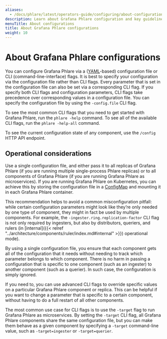 ```yaml
---
aliases:
  - /docs/phlare/latest/operators-guide/configuring/about-configurations/
description: Learn about Grafana Phlare configuration and key guidelines to consider.
menuTitle: About configurations
title: About Grafana Phlare configurations
weight: 10
---
```


# About Grafana Phlare configurations

You can configure Grafana Phlare via a ([YAML](https://en.wikipedia.org/wiki/YAML)-based) configuration file or CLI (command-line-interface) flags. It is best to specify your configuration via the configuration file rather than CLI flags. Every parameter that is set in the configuration file can also be set via a corresponding CLI flag. If you specify both CLI flags and configuration parameters, CLI flags take precedence over corresponding values in a configuration file. You can specify the configuration file by using the `-config.file` CLI flag.

To see the most common CLI flags that you need to get started with Grafana Phlare, run the `phlare -help` command. To see all of the available CLI flags, run the `phlare -help-all` command.

To see the current configuration state of any component, use the `/config` HTTP API endpoint.


## Operational considerations

Use a single configuration file, and either pass it to all replicas of Grafana Phlare (if you are running multiple single-process Phlare replicas) or to all components of Grafana Phlare (if you are running Grafana Phlare as microservices). If you are running Grafana Phlare on Kubernetes, you can achieve this by storing the configuration file in a [ConfigMap](https://kubernetes.io/docs/concepts/configuration/configmap/) and mounting it in each Grafana Phlare container.

This recommendation helps to avoid a common misconfiguration pitfall: while certain configuration parameters might look like they’re only needed by one type of component, they might in fact be used by multiple components. For example, the `-ingester.ring.replication-factor` CLI flag is not only required by ingesters, but also by distributors, queriers, and rulers (in [internal]({{< relref "../architecture/components/ruler/index.md#internal" >}}) operational mode).

By using a single configuration file, you ensure that each component gets all of the configuration that it needs without needing to track which parameter belongs to which component.
There is no harm in passing a configuration that is specific to one component (such as an ingester) to another component (such as a querier). In such case, the configuration is simply ignored.

If you need to, you can use advanced CLI flags to override specific values on a particular Grafana Phlare component or replica. This can be helpful if you want to change a parameter that is specific to a certain component, without having to do a full restart of all other components.

The most common use case for CLI flags is to use the `-target` flag to run Grafana Phlare as microservices. By setting the `-target` CLI flag, all Grafana Phlare components share the same configuration file, but you can make them behave as a given component by specifying a `-target` command-line value, such as `-target=ingester` or `-target=querier`.
